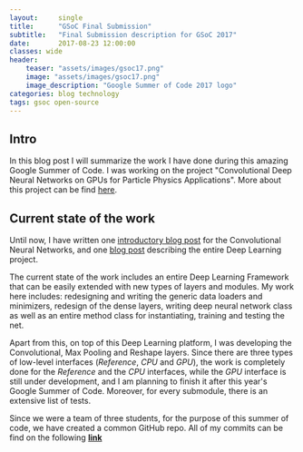 ```yaml
---
layout:     single
title:      "GSoC Final Submission"
subtitle:   "Final Submission description for GSoC 2017"
date:       2017-08-23 12:00:00
classes: wide
header:
    teaser: "assets/images/gsoc17.png"
    image: "assets/images/gsoc17.png"
    image_description: "Google Summer of Code 2017 logo"
categories: blog technology
tags: gsoc open-source
---
```


<h2> Intro </h2>
<p>In this blog post I will summarize the work I have done during this amazing Google Summer of Code.
I was working on the project "Convolutional Deep Neural Networks on GPUs for Particle Physics Applications".
More about this project can be find
<a href="https://hepsoftwarefoundation.org/gsoc/2017/proposal_TMVAconvolutional.html" target="_blank">here</a>. </p>

<h2>Current state of the work</h2>
<p>Until now, I have written one <a href="{{ site.baseurl }}{% link _posts/2017-05-05-gsoc-start.markdown %}" target="_blank">introductory blog post</a>
for the Convolutional Neural Networks, and one <a href="{{ site.baseurl }}{% link _posts/2017-08-20-deep-learning-module-tmva.markdown %}" target="_blank">blog post</a>
describing the entire Deep Learning project.</p>

<p>The current state of the work includes an entire Deep Learning Framework that can be easily extended with new types
of layers and modules. My work here includes: redesigning and writing the generic data loaders and minimizers,
redesign of the dense layers, writing deep neural network class as well as an entire method class for instantiating,
training and testing the net.</p>


<p>Apart from this, on top of this Deep Learning platform, I was developing the Convolutional, Max Pooling and
Reshape layers. Since there are three types of low-level interfaces (<i>Reference</i>, <i>CPU</i> and <i>GPU</i>),
the work is completely done for the <i>Reference</i> and the <i>CPU</i> interfaces, while the <i>GPU</i> interface
is still under development, and I am planning to finish it after this year's Google Summer of Code.
Moreover, for every submodule, there is an extensive list of tests.</p>

<p>Since we were a team of three students, for the purpose of this summer of code, we have created
a common GitHub repo. All of my commits can be find on the following
<a href="https://github.com/tmvadnn/root/commits/master?author=IlievskiV" target="_blank"><b>link</b></a></p>

